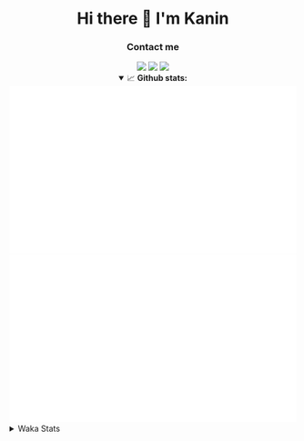 <div align="center">
 <h1>Hi there 👋 I'm Kanin</h1>
 <h3>Contact me</h3>
 <a href="mailto:im@kanin.dev"><img src="https://img.shields.io/badge/gmail-%23D14836.svg?&style=for-the-badge&logo=gmail&logoColor=white"/></a>
 <a href="https://twitter.com/KaninDev"><img src="https://img.shields.io/badge/twitter-%231DA1F2.svg?&style=for-the-badge&logo=twitter&logoColor=white"/></a>
 <a href="https://www.linkedin.com/in/KaninDev"><img src="https://img.shields.io/badge/linkedin-%230077B5.svg?&style=for-the-badge&logo=linkedin&logoColor=white"/></a>
<details open>
  <summary>📈 <b>Github stats:</b></summary>
  <img src="https://github.com/Kanin/Kanin/blob/master/scripts/GitHubStats/generated/overview.svg"/>
  <img src="https://github.com/Kanin/Kanin/blob/master/scripts/GitHubStats/generated/languages.svg"/>
</details>
</div>

<details>
 <summary>Waka Stats</summary>

<!--START_SECTION:waka-->
![Profile Views](http://img.shields.io/badge/Profile%20Views-11-blue)

![Lines of code](https://img.shields.io/badge/From%20Hello%20World%20I%27ve%20Written-30591%20lines%20of%20code-blue)

**🐱 My Github Data** 

> 🏆 87 Contributions in the Year 2021
 > 
> 📦 35.5 kB Used in Github's Storage 
 > 
> 🚫 Not Opted to Hire
 > 
> 📜 10 Public Repositories 
 > 
> 🔑 5 Private Repositories  
 > 
**I'm an Early 🐤** 

```text
🌞 Morning    97 commits     ████░░░░░░░░░░░░░░░░░░░░░   17.73% 
🌆 Daytime    211 commits    █████████░░░░░░░░░░░░░░░░   38.57% 
🌃 Evening    115 commits    █████░░░░░░░░░░░░░░░░░░░░   21.02% 
🌙 Night      124 commits    █████░░░░░░░░░░░░░░░░░░░░   22.67%

```
📅 **I'm Most Productive on Monday** 

```text
Monday       127 commits    █████░░░░░░░░░░░░░░░░░░░░   23.22% 
Tuesday      83 commits     ███░░░░░░░░░░░░░░░░░░░░░░   15.17% 
Wednesday    93 commits     ████░░░░░░░░░░░░░░░░░░░░░   17.0% 
Thursday     62 commits     ██░░░░░░░░░░░░░░░░░░░░░░░   11.33% 
Friday       50 commits     ██░░░░░░░░░░░░░░░░░░░░░░░   9.14% 
Saturday     48 commits     ██░░░░░░░░░░░░░░░░░░░░░░░   8.78% 
Sunday       84 commits     ███░░░░░░░░░░░░░░░░░░░░░░   15.36%

```


📊 **This Week I Spent My Time On** 

```text
⌚︎ Time Zone: America/New_York

💬 Programming Languages: 
Python                   8 hrs 58 mins       ██████████░░░░░░░░░░░░░░░   43.28% 
HTML                     5 hrs 28 mins       ██████░░░░░░░░░░░░░░░░░░░   26.4% 
JavaScript               4 hrs 23 mins       █████░░░░░░░░░░░░░░░░░░░░   21.17% 
SCSS                     54 mins             █░░░░░░░░░░░░░░░░░░░░░░░░   4.38% 
CSS                      29 mins             ░░░░░░░░░░░░░░░░░░░░░░░░░   2.36%

🔥 Editors: 
PyCharm                  19 hrs 40 mins      ███████████████████████░░   94.93% 
IntelliJ                 1 hr 3 mins         █░░░░░░░░░░░░░░░░░░░░░░░░   5.07%

🐱‍💻 Projects: 
nginx-ui                 16 hrs 17 mins      ███████████████████░░░░░░   78.6% 
Naila.py                 3 hrs 23 mins       ████░░░░░░░░░░░░░░░░░░░░░   16.33% 
Kanin                    47 mins             █░░░░░░░░░░░░░░░░░░░░░░░░   3.84% 
RadialStatus             15 mins             ░░░░░░░░░░░░░░░░░░░░░░░░░   1.21% 
powercord                0 secs              ░░░░░░░░░░░░░░░░░░░░░░░░░   0.03%

💻 Operating System: 
Linux                    20 hrs 43 mins      █████████████████████████   100.0%

```

**I Mostly Code in Python** 

```text
Python                   20 repos            ███████████████████░░░░░░   76.92% 
JavaScript               3 repos             ███░░░░░░░░░░░░░░░░░░░░░░   11.54% 
Kotlin                   1 repo              █░░░░░░░░░░░░░░░░░░░░░░░░   3.85% 
HTML                     1 repo              █░░░░░░░░░░░░░░░░░░░░░░░░   3.85% 
Java                     1 repo              █░░░░░░░░░░░░░░░░░░░░░░░░   3.85%

```


**Timeline**

![Chart not found](https://raw.githubusercontent.com/Kanin/Kanin/master/charts/bar_graph.png) 


 Last Updated on 19/06/2021
<!--END_SECTION:waka-->
</details>
